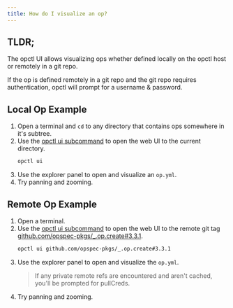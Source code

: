 ```yaml
---
title: How do I visualize an op?
---
```


## TLDR;
The opctl UI allows visualizing ops whether defined locally on the opctl host or remotely in a git repo. 

If the op is defined remotely in a git repo and the git repo requires authentication, opctl will prompt for a username & password. 

## Local Op Example
1. Open a terminal and `cd` to any directory that contains ops somewhere in it's subtree.
1. Use the [opctl ui subcommand](../../reference/ui.md#mount) to open the web UI to the current directory.
   ```sh
   opctl ui
   ```
1. Use the explorer panel to open and visualize an `op.yml`.
1. Try panning and zooming.

## Remote Op Example
1. Open a terminal.
1. Use the [opctl ui subcommand](../../reference/ui.md#mount) to open the web UI to the remote git tag [github.com/opspec-pkgs/_.op.create#3.3.1](https://github.com/opspec-pkgs/_.op.create/tree/3.3.1).
   ```sh
   opctl ui github.com/opspec-pkgs/_.op.create#3.3.1
   ```
1. Use the explorer panel to open and visualize the `op.yml`.
   > If any private remote refs are encountered and aren't cached, you'll be prompted for pullCreds.
1. Try panning and zooming.
